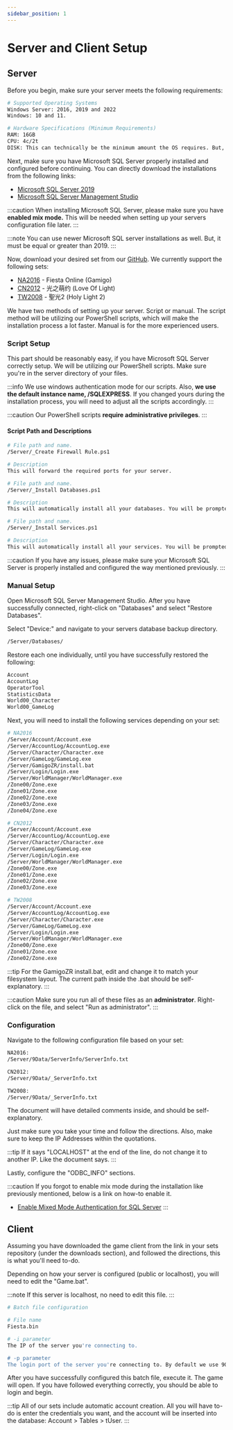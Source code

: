 ```yaml
---
sidebar_position: 1
---
```


# Server and Client Setup

## Server

Before you begin, make sure your server meets the following requirements:
```bash
# Supported Operating Systems
Windows Server: 2016, 2019 and 2022
Windows: 10 and 11.

# Hardware Specifications (Minimum Requirements)
RAM: 16GB
CPU: 4c/2t
DISK: This can technically be the minimum amount the OS requires. But, we at least recommend 128GB.
```
Next, make sure you have Microsoft SQL Server properly installed and configured before continuing. You can directly download the installations from the following links:
*	[Microsoft SQL Server 2019](https://go.microsoft.com/fwlink/p/?linkid=866658)
*	[Microsoft SQL Server Management Studio](https://aka.ms/ssmsfullsetup)

:::caution
When installing Microsoft SQL Server, please make sure you have **enabled mix mode.** This will be needed when setting up your servers configuration file later.
:::

:::note
You can use newer Microsoft SQL server installations as well. But, it must be equal or greater than 2019.
:::

Now, download your desired set from our [GitHub](https://github.com/FiestaHeroes/). We currently support the following sets:

* [NA2016](https://github.com/FiestaHeroes/NA2016/) - Fiesta Online (Gamigo)
* [CN2012](https://github.com/FiestaHeroes/CN2012/) - 光之萌约 (Love Of Light)
* [TW2008](https://github.com/FiestaHeroes/TW2008/) - 聖光2 (Holy Light 2)

We have two methods of setting up your server. Script or manual. The script method will be utilizing our PowerShell scripts, which will make the installation process a lot faster. Manual is for the more experienced users.

### Script Setup

This part should be reasonably easy, if you have Microsoft SQL Server correctly setup. We will be utilizing our PowerShell scripts. Make sure you're in the server directory of your files.

:::info
We use windows authentication mode for our scripts. Also, **we use the default instance name, /SQLEXPRESS**. If you changed yours during the installation process, you will need to adjust all the scripts accordingly.
:::

:::caution
Our PowerShell scripts **require administrative privileges**.
:::

#### Script Path and Descriptions

```bash
# File path and name.
/Server/_Create Firewall Rule.ps1

# Description
This will forward the required ports for your server.
```
```bash
# File path and name.
/Server/_Install Databases.ps1

# Description
This will automatically install all your databases. You will be prompted when finished.
```
```bash
# File path and name.
/Server/_Install Services.ps1

# Description
This will automatically install all your services. You will be prompted when each service is installed.
```
:::caution
If you have any issues, please make sure your Microsoft SQL Server is properly installed and configured the way mentioned previously.
:::

### Manual Setup

Open Microsoft SQL Server Management Studio. After you have successfully connected, right-click on "Databases" and select "Restore Databases".

Select "Device:" and navigate to your servers database backup directory.
```bash
/Server/Databases/
```

Restore each one individually, until you have successfully restored the following:
```bash
Account
AccountLog
OperatorTool
StatisticsData
World00_Character
World00_GameLog
```

Next, you will need to install the following services depending on your set:
```bash
# NA2016
/Server/Account/Account.exe
/Server/AccountLog/AccountLog.exe
/Server/Character/Character.exe
/Server/GameLog/GameLog.exe
/Server/GamigoZR/install.bat
/Server/Login/Login.exe
/Server/WorldManager/WorldManager.exe
/Zone00/Zone.exe
/Zone01/Zone.exe
/Zone02/Zone.exe
/Zone03/Zone.exe
/Zone04/Zone.exe

# CN2012
/Server/Account/Account.exe
/Server/AccountLog/AccountLog.exe
/Server/Character/Character.exe
/Server/GameLog/GameLog.exe
/Server/Login/Login.exe
/Server/WorldManager/WorldManager.exe
/Zone00/Zone.exe
/Zone01/Zone.exe
/Zone02/Zone.exe
/Zone03/Zone.exe

# TW2008
/Server/Account/Account.exe
/Server/AccountLog/AccountLog.exe
/Server/Character/Character.exe
/Server/GameLog/GameLog.exe
/Server/Login/Login.exe
/Server/WorldManager/WorldManager.exe
/Zone00/Zone.exe
/Zone01/Zone.exe
/Zone02/Zone.exe
```

:::tip
For the GamigoZR install.bat, edit and change it to match your filesystem layout. The current path inside the .bat should be self-explanatory. 
:::

:::caution
Make sure you run all of these files as an **administrator**. Right-click on the file, and select "Run as administrator".
:::

### Configuration

Navigate to the following configuration file based on your set:
```bash
NA2016:
/Server/9Data/ServerInfo/ServerInfo.txt

CN2012:
/Server/9Data/_ServerInfo.txt

TW2008:
/Server/9Data/_ServerInfo.txt
```
The document will have detailed comments inside, and should be self-explanatory.

Just make sure you take your time and follow the directions. Also, make sure to keep the IP Addresses within the quotations.

:::tip
If it says "LOCALHOST" at the end of the line, do not change it to another IP. Like the document says.
:::

Lastly, configure the "ODBC_INFO" sections.

:::caution
If you forgot to enable mix mode during the installation like previously mentioned, below is a link on how-to enable it.

- [Enable Mixed Mode Authentication for SQL Server](https://trbonet.com/kb/enable-mixed-mode-authentication-for-sql-server/)
:::

## Client

Assuming you have downloaded the game client from the link in your sets repository (under the downloads section), and followed the directions, this is what you'll need to-do.

Depending on how your server is configured (public or localhost), you will need to edit the "Game.bat".

:::note
If this server is localhost, no need to edit this file.
:::

```bash
# Batch file configuration

# File name
Fiesta.bin

# -i parameter
The IP of the server you're connecting to.

# -p parameter
The login port of the server you're connecting to. By default we use 9010 for all of our sets.
```

After you have successfully configured this batch file, execute it. The game will open. If you have followed everything correctly, you should be able to login and begin.

:::tip
All of our sets include automatic account creation. All you will have to-do is enter the credentials you want, and the account will be inserted into the database: Account > Tables > tUser.
:::